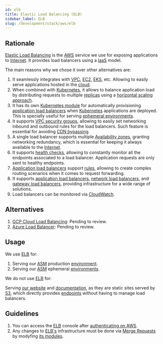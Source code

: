 ```yaml
---
id: elb
title: Elastic Load Balancing (ELB)
sidebar_label: ELB
slug: /development/stack/aws/elb
---
```


## Rationale

[Elastic Load Balancing][ELB]
is the [AWS](/development/stack/aws/) service
we use for exposing
applications to
[Internet](https://en.wikipedia.org/wiki/Internet).
It provides load balancers using a
[IaaS](https://en.wikipedia.org/wiki/Infrastructure_as_a_service)
model.

The main reasons why we chose it
over other alternatives are:

1. It seamlessly integrates with
    [VPC](/development/stack/aws/vpc/),
    [EC2](/development/stack/aws/ec2/),
    [EKS](/development/stack/aws/eks/),
    etc.
    Allowing to easily serve
    applications hosted in the
    [cloud](https://en.wikipedia.org/wiki/Cloud_computing).
1. When combined with
    [Kubernetes](/development/stack/kubernetes/),
    it allows to balance application load
    by distributing requests to multiple
    [replicas](https://kubernetes.io/docs/concepts/workloads/controllers/deployment/#creating-a-deployment)
    using a
    [horizontal scaling approach](https://www.section.io/blog/scaling-horizontally-vs-vertically/).
1. It has its own
    [Kubernetes module](https://github.com/kubernetes-sigs/aws-load-balancer-controller)
    for automatically provisioning
    [application load balancers][ALB]
    when [Kubernetes](/development/stack/kubernetes/) applications
    are deployed.
    This is specially useful for serving
    [ephemeral environments](/about/security/integrity/developing-integrity#ephemeral-environments).
1. It supports
    [VPC security groups](https://docs.aws.amazon.com/AWSEC2/latest/UserGuide/ec2-security-groups.html),
    allowing to easily set
    networking inbound and outbound rules
    for the load balancers.
    Such feature is essential
    for avoiding
    [CDN bypassing](https://opendatasecurity.co.uk/how-to-bypass-cdn/).
1. A single load balancer supports multiple
    [Availability zones](https://docs.aws.amazon.com/AWSEC2/latest/UserGuide/using-regions-availability-zones.html),
    granting networking redundancy,
    which is essential
    for keeping it always
    available to the
    [Internet](https://en.wikipedia.org/wiki/Internet).
1. It supports
    [health checks](https://docs.aws.amazon.com/elasticloadbalancing/latest/application/target-group-health-checks.html),
    allowing to constantly monitor
    all the endpoints
    associated to a load balancer.
    Application requests are only
    sent to healthy endpoints.
1. [Application load balancers][ALB] support
    [rules](https://docs.aws.amazon.com/elasticloadbalancing/latest/application/load-balancer-listeners.html#listener-rules),
    allowing to create
    complex routing scenarios
    when it comes to request forwarding.
1. It supports
    [application load balancers][ALB],
    [network load balancers](https://docs.aws.amazon.com/elasticloadbalancing/latest/network/introduction.html),
    and
    [gateway load balancers](https://docs.aws.amazon.com/elasticloadbalancing/latest/gateway/introduction.html),
    providing infrastructure
    for a wide range of solutions.
1. Load balancers
    can be monitored via
    [CloudWatch](/development/stack/aws/cloudwatch/).

## Alternatives

1. [GCP Cloud Load Balancing](https://cloud.google.com/load-balancing):
    Pending to review.
1. [Azure Load Balancer](https://azure.microsoft.com/en-us/services/load-balancer/):
    Pending to review.

## Usage

We use [ELB][ELB] for:

1. Serving our
    [ASM](https://fluidattacks.com/categories/asm/)
    production
    [environment](https://gitlab.com/fluidattacks/product/-/blob/527c74bf5984f74582a8d9620a6f9c5ae54d2838/makes/applications/integrates/back/deploy/dev/k8s/ingress.yaml#L6).
1. Serving our
    [ASM](https://fluidattacks.com/categories/asm/)
    ephemeral
    [environments](https://gitlab.com/fluidattacks/product/-/blob/527c74bf5984f74582a8d9620a6f9c5ae54d2838/makes/applications/integrates/back/deploy/prod/k8s/ingress.yaml#L6).

We do not use [ELB][ELB] for:

Serving [our website](https://fluidattacks.com)
and [documentation](https://docs.fluidattacks.com),
as they are static sites
served by [S3](/development/stack/aws/s3/),
which directly provides
[endpoints](https://docs.aws.amazon.com/AmazonS3/latest/userguide/WebsiteEndpoints.html)
without having to manage load balancers.

## Guidelines

1. You can access the
    [ELB][ELB] console
    after [authenticating on AWS](/development/stack/aws#guidelines).
1. Any changes to
    [ELB's][ELB]
    infrastructure must be done via
    [Merge Requests](https://docs.gitlab.com/ee/user/project/merge_requests/)
    by modyfing
    [its modules](https://gitlab.com/fluidattacks/product/-/blob/527c74bf5984f74582a8d9620a6f9c5ae54d2838/makes/applications/integrates/back/deploy/prod/k8s/ingress.yaml).

[ELB]: https://aws.amazon.com/elasticloadbalancing/
[ALB]: https://docs.aws.amazon.com/elasticloadbalancing/latest/application/introduction.html
